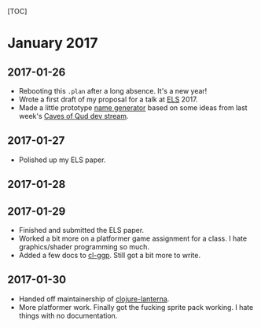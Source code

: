 [TOC]

[ELS]: http://www.european-lisp-symposium.org/editions/2017/
[qud-ds]: https://www.twitch.tv/ptychomancer
[cl-ggp]: https://sjl.bitbucket.io/cl-ggp/
[clojure-lanterna]: https://github.com/MultiMUD/clojure-lanterna/

# January 2017

## 2017-01-26

* Rebooting this `.plan` after a long absence.  It's a new year!
* Wrote a first draft of my proposal for a talk at [ELS][] 2017.
* Made a little prototype [name generator](https://github.com/sjl/sand/blob/master/src/names.lisp)
  based on some ideas from last week's [Caves of Qud dev stream][qud-ds].

## 2017-01-27

* Polished up my ELS paper.

## 2017-01-28

## 2017-01-29

* Finished and submitted the ELS paper.
* Worked a bit more on a platformer game assignment for a class.  I hate
  graphics/shader programming so much.
* Added a few docs to [cl-ggp][].  Still got a bit more to write.

## 2017-01-30

* Handed off maintainership of [clojure-lanterna][].
* More platformer work.  Finally got the fucking sprite pack working.  I hate
  things with no documentation.
